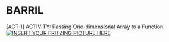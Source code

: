 # BARRIL

[ACT 1] ACTIVITY: Passing One-dimensional Array to a Function
<br>
[![INSERT YOUR FRITZING PICTURE HERE](https://raw.githubusercontent.com/maxangelo987/BSCPE-1B-CPE-112-S.Y.-18-19/master/1.jpg)]()

